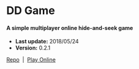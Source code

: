 # DD Game

#### A simple multiplayer online hide-and-seek game  

+ __Last update:__  2018/05/24
+ __Version:__      0.2.1

[Repo](https://github.com/richplastow/ddgame) &nbsp;|&nbsp;
[Play Online](http://richplastow.com/ddgame/index.html)  
